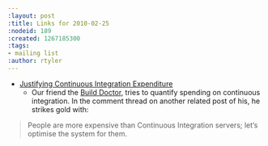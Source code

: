 ```yaml
---
:layout: post
:title: Links for 2010-02-25
:nodeid: 189
:created: 1267185300
:tags:
- mailing list
:author: rtyler
---
```

* [Justifying Continuous Integration Expenditure](http://www.build-doctor.com/2010/02/25/justifying-continuous-integration-expenditure/)
   * Our friend the <a id="aptureLink_j0hagVgqXF" href="http://twitter.com/builddoctor">Build Doctor</a>, tries to quantify spending on continuous integration. In the comment thread on another related post of his, he strikes gold with:

> People are more expensive than Continuous Integration servers; let’s optimise the system for them.
